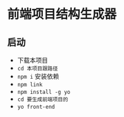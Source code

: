 # 前端项目结构生成器
## 启动
* 下载本项目
* `cd 本项目跟路径`
* `npm i` 安装依赖
* `npm link`
* `npm install -g yo`
* `cd 要生成前端项目的`
* `yo front-end`